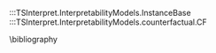 :::TSInterpret.InterpretabilityModels.InstanceBase
:::TSInterpret.InterpretabilityModels.counterfactual.CF

\bibliography